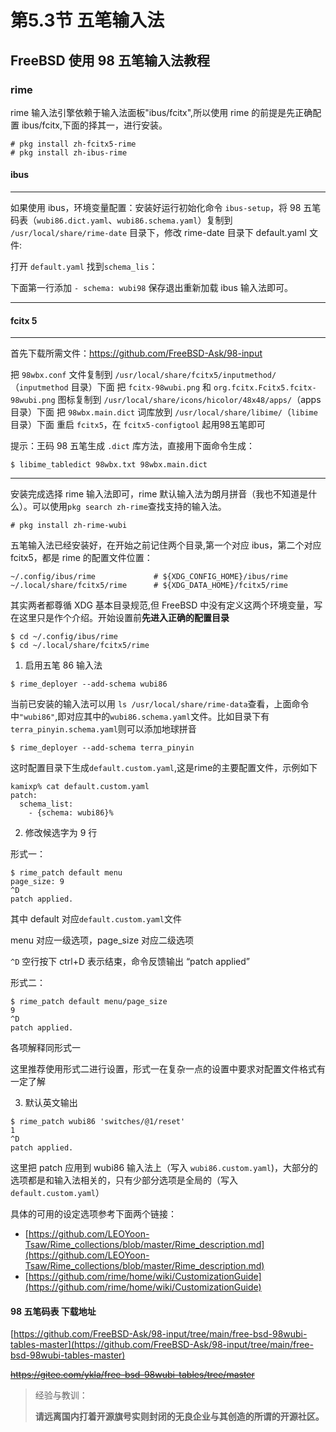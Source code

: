 # 第5.3节 五笔输入法

## FreeBSD 使用 98 五笔输入法教程



### rime


rime 输入法引擎依赖于输入法面板"ibus/fcitx",所以使用 rime 的前提是先正确配置 ibus/fcitx,下面的择其一，进行安装。

```
# pkg install zh-fcitx5-rime
# pkg install zh-ibus-rime
```
#### ibus
-----
如果使用 ibus，环境变量配置：安装好运行初始化命令 `ibus-setup`，将 98 五笔码表（`wubi86.dict.yaml`、`wubi86.schema.yaml`）复制到 `/usr/local/share/rime-date` 目录下，修改 rime-date 目录下 default.yaml 文件:

打开 `default.yaml` 找到`schema_lis`：

下面第一行添加 `- schema: wubi98` 保存退出重新加载 ibus 输入法即可。

------

#### fcitx 5
------
首先下载所需文件：https://github.com/FreeBSD-Ask/98-input

把 `98wbx.conf` 文件复制到 `/usr/local/share/fcitx5/inputmethod/`（`inputmethod` 目录）下面 把 `fcitx-98wubi.png` 和 `org.fcitx.Fcitx5.fcitx-98wubi.png` 图标复制到 `/usr/local/share/icons/hicolor/48x48/apps/`（apps目录）下面 把 `98wbx.main.dict` 词库放到 `/usr/local/share/libime/`（`libime`目录）下面 重启 `fcitx5`，在 `fcitx5-configtool` 起用98五笔即可

提示：王码 98 五笔生成 `.dict` 库方法，直接用下面命令生成：

```
$ libime_tabledict 98wbx.txt 98wbx.main.dict
```
-------
安装完成选择 rime 输入法即可，rime 默认输入法为朗月拼音（我也不知道是什么）。可以使用`pkg search zh-rime`查找支持的输入法。

```
# pkg install zh-rime-wubi
```

五笔输入法已经安装好，在开始之前记住两个目录,第一个对应 ibus，第二个对应 fcitx5，都是 rime 的配置文件位置：

```
~/.config/ibus/rime             # ${XDG_CONFIG_HOME}/ibus/rime
~/.local/share/fcitx5/rime      # ${XDG_DATA_HOME}/fcitx5/rime
```

其实两者都尊循 XDG 基本目录规范,但 FreeBSD 中没有定义这两个环境变量，写在这里只是作个介绍。开始设置前**先进入正确的配置目录**

```
$ cd ~/.config/ibus/rime 
$ cd ~/.local/share/fcitx5/rime
```

1. 启用五笔 86 输入法

```
$ rime_deployer --add-schema wubi86
```

当前已安装的输入法可以用 `ls /usr/local/share/rime-data`查看，上面命令中`"wubi86"`,即对应其中的`wubi86.schema.yaml`文件。比如目录下有`terra_pinyin.schema.yaml`则可以添加地球拼音

```
$ rime_deployer --add-schema terra_pinyin
```

这时配置目录下生成`default.custom.yaml`,这是rime的主要配置文件，示例如下

```
kamixp% cat default.custom.yaml 
patch:
  schema_list:
    - {schema: wubi86}%
```

2. 修改候选字为 9 行

形式一：

```
$ rime_patch default menu
page_size: 9
^D
patch applied.
```

其中 default 对应`default.custom.yaml`文件

menu 对应一级选项，page_size 对应二级选项

`^D` 空行按下 ctrl+D 表示结束，命令反馈输出 “patch applied”

形式二：

```
$ rime_patch default menu/page_size
9
^D
patch applied.
```

各项解释同形式一

这里推荐使用形式二进行设置，形式一在复杂一点的设置中要求对配置文件格式有一定了解

3. 默认英文输出

```
$ rime_patch wubi86 'switches/@1/reset'
1
^D
patch applied.
```

这里把 patch 应用到 wubi86 输入法上（写入 `wubi86.custom.yaml`)，大部分的选项都是和输入法相关的，只有少部分选项是全局的（写入 `default.custom.yaml`）

具体的可用的设定选项参考下面两个链接：

 - [https://github.com/LEOYoon-Tsaw/Rime_collections/blob/master/Rime_description.md](https://github.com/LEOYoon-Tsaw/Rime_collections/blob/master/Rime_description.md)
 - [https://github.com/rime/home/wiki/CustomizationGuide](https://github.com/rime/home/wiki/CustomizationGuide)

#### 98 五笔码表 下载地址

[https://github.com/FreeBSD-Ask/98-input/tree/main/free-bsd-98wubi-tables-master](https://github.com/FreeBSD-Ask/98-input/tree/main/free-bsd-98wubi-tables-master)

~~https://gitee.com/ykla/free-bsd-98wubi-tables/tree/master~~

> 经验与教训：
>
> **请远离国内打着开源旗号实则封闭的无良企业与其创造的所谓的开源社区。**

